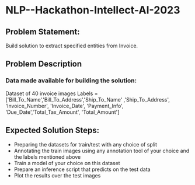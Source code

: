 # NLP--Hackathon-Intellect-AI-2023

## Problem Statement:
Build solution to extract specified entities from Invoice.

## Problem Description

### Data made available for building the solution:

Dataset of 40 invoice images
Labels = ['Bill_To_Name','Bill_To_Address','Ship_To_Name' ,'Ship_To_Address',
'Invoice_Number', 'Invoice_Date', 'Payment_Info', 'Due_Date','Total_Tax_Amount',
'Total_Amount']

## Expected Solution Steps:
- Preparing the datasets for train/test with any choice of split
- Annotating the train images using any annotation tool of your choice and the labels
mentioned above
- Train a model of your choice on this dataset
- Prepare an inference script that predicts on the test data
- Plot the results over the test images
